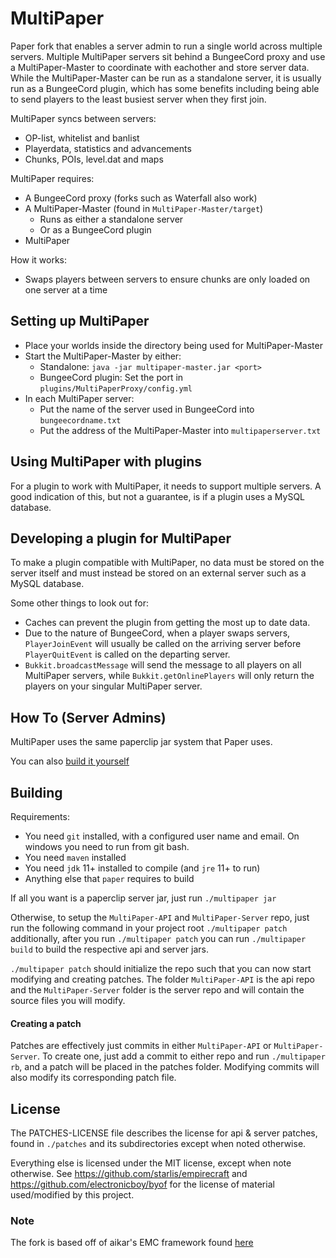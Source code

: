 MultiPaper
==

Paper fork that enables a server admin to run a single world across multiple
servers. Multiple MultiPaper servers sit behind a BungeeCord proxy and use a
MultiPaper-Master to coordinate with eachother and store server data. While the
MultiPaper-Master can be run as a standalone server, it is usually run as a
BungeeCord plugin, which has some benefits including being able to send players
to the least busiest server when they first join.

MultiPaper syncs between servers:
  
  * OP-list, whitelist and banlist
  * Playerdata, statistics and advancements
  * Chunks, POIs, level.dat and maps
  
MultiPaper requires:
  * A BungeeCord proxy (forks such as Waterfall also work)
  * A MultiPaper-Master (found in `MultiPaper-Master/target`)
    * Runs as either a standalone server
    * Or as a BungeeCord plugin
  * MultiPaper
  
How it works:
  * Swaps players between servers to ensure chunks are only loaded on one server
    at a time
  
Setting up MultiPaper
------
  * Place your worlds inside the directory being used for MultiPaper-Master
  * Start the MultiPaper-Master by either:
    * Standalone: `java -jar multipaper-master.jar <port>`
    * BungeeCord plugin: Set the port in `plugins/MultiPaperProxy/config.yml`
  * In each MultiPaper server:
    * Put the name of the server used in BungeeCord into `bungeecordname.txt`
    * Put the address of the MultiPaper-Master into `multipaperserver.txt`
  
Using MultiPaper with plugins
------
For a plugin to work with MultiPaper, it needs to support multiple servers. A
good indication of this, but not a guarantee, is if a plugin uses a MySQL
database.

Developing a plugin for MultiPaper
------
To make a plugin compatible with MultiPaper, no data must be stored on the
server itself and must instead be stored on an external server such as a MySQL
database.

Some other things to look out for:

  * Caches can prevent the plugin from getting the most up to date data.
  * Due to the nature of BungeeCord, when a player swaps servers, 
    `PlayerJoinEvent` will usually be called on the arriving server before
    `PlayerQuitEvent` is called on the departing server.
  * `Bukkit.broadcastMessage` will send the message to all players on all
    MultiPaper servers, while `Bukkit.getOnlinePlayers` will only return the
    players on your singular MultiPaper server.

## How To (Server Admins)
MultiPaper uses the same paperclip jar system that Paper uses.

You can also [build it yourself](https://github.com/PureGero/MultiPaper#building)

## Building

Requirements:
- You need `git` installed, with a configured user name and email. 
   On windows you need to run from git bash.
- You need `maven` installed
- You need `jdk` 11+ installed to compile (and `jre` 11+ to run)
- Anything else that `paper` requires to build

If all you want is a paperclip server jar, just run `./multipaper jar`

Otherwise, to setup the `MultiPaper-API` and `MultiPaper-Server` repo, just run the following command
in your project root `./multipaper patch` additionally, after you run `./multipaper patch` you can run `./multipaper build` to build the 
respective api and server jars.

`./multipaper patch` should initialize the repo such that you can now start modifying and creating
patches. The folder `MultiPaper-API` is the api repo and the `MultiPaper-Server` folder
is the server repo and will contain the source files you will modify.

#### Creating a patch
Patches are effectively just commits in either `MultiPaper-API` or `MultiPaper-Server`.
To create one, just add a commit to either repo and run `./multipaper rb`, and a
patch will be placed in the patches folder. Modifying commits will also modify its
corresponding patch file.

## License
The PATCHES-LICENSE file describes the license for api & server patches,
found in `./patches` and its subdirectories except when noted otherwise.

Everything else is licensed under the MIT license, except when note otherwise.
See https://github.com/starlis/empirecraft and https://github.com/electronicboy/byof
for the license of material used/modified by this project.

### Note

The fork is based off of aikar's EMC framework found [here](https://github.com/starlis/empirecraft)
